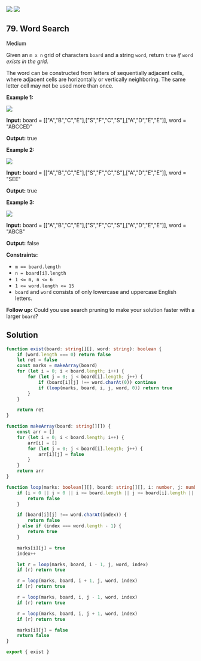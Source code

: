 [![](https://img.shields.io/github/stars/LeetCode-in-TypeScript/LeetCode-in-TypeScript?label=Stars&style=flat-square)](https://github.com/LeetCode-in-TypeScript/LeetCode-in-TypeScript)
[![](https://img.shields.io/github/forks/LeetCode-in-TypeScript/LeetCode-in-TypeScript?label=Fork%20me%20on%20GitHub%20&style=flat-square)](https://github.com/LeetCode-in-TypeScript/LeetCode-in-TypeScript/fork)

## 79\. Word Search

Medium

Given an `m x n` grid of characters `board` and a string `word`, return `true` _if_ `word` _exists in the grid_.

The word can be constructed from letters of sequentially adjacent cells, where adjacent cells are horizontally or vertically neighboring. The same letter cell may not be used more than once.

**Example 1:**

![](https://assets.leetcode.com/uploads/2020/11/04/word2.jpg)

**Input:** board = \[\["A","B","C","E"],["S","F","C","S"],["A","D","E","E"]], word = "ABCCED"

**Output:** true 

**Example 2:**

![](https://assets.leetcode.com/uploads/2020/11/04/word-1.jpg)

**Input:** board = \[\["A","B","C","E"],["S","F","C","S"],["A","D","E","E"]], word = "SEE"

**Output:** true 

**Example 3:**

![](https://assets.leetcode.com/uploads/2020/10/15/word3.jpg)

**Input:** board = \[\["A","B","C","E"],["S","F","C","S"],["A","D","E","E"]], word = "ABCB"

**Output:** false 

**Constraints:**

*   `m == board.length`
*   `n = board[i].length`
*   `1 <= m, n <= 6`
*   `1 <= word.length <= 15`
*   `board` and `word` consists of only lowercase and uppercase English letters.

**Follow up:** Could you use search pruning to make your solution faster with a larger `board`?

## Solution

```typescript
function exist(board: string[][], word: string): boolean {
    if (word.length === 0) return false
    let ret = false
    const marks = makeArray(board)
    for (let i = 0; i < board.length; i++) {
        for (let j = 0; j < board[i].length; j++) {
            if (board[i][j] !== word.charAt(0)) continue
            if (loop(marks, board, i, j, word, 0)) return true
        }
    }

    return ret
}

function makeArray(board: string[][]) {
    const arr = []
    for (let i = 0; i < board.length; i++) {
        arr[i] = []
        for (let j = 0; j < board[i].length; j++) {
            arr[i][j] = false
        }
    }
    return arr
}

function loop(marks: boolean[][], board: string[][], i: number, j: number, word: string, index: number): boolean {
    if (i < 0 || j < 0 || i >= board.length || j >= board[i].length || marks[i][j]) {
        return false
    }

    if (board[i][j] !== word.charAt(index)) {
        return false
    } else if (index === word.length - 1) {
        return true
    }

    marks[i][j] = true
    index++

    let r = loop(marks, board, i - 1, j, word, index)
    if (r) return true

    r = loop(marks, board, i + 1, j, word, index)
    if (r) return true

    r = loop(marks, board, i, j - 1, word, index)
    if (r) return true

    r = loop(marks, board, i, j + 1, word, index)
    if (r) return true

    marks[i][j] = false
    return false
}

export { exist }
```